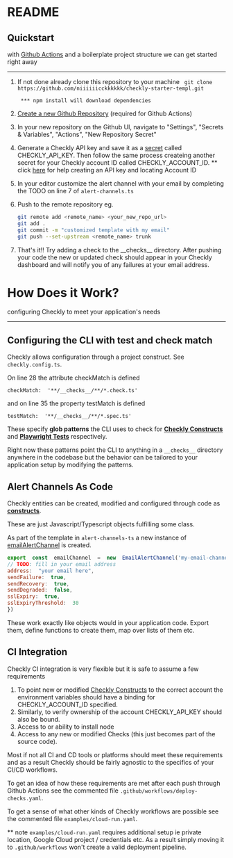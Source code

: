 # README

## Quickstart

with [Github Actions](https://docs.github.com/en/actions) and a boilerplate project structure we can get started right away

***
1. If not done already clone this repository to your machine
		``` git clone https://github.com/niiiiiicckkkkkk/checkly-starter-templ.git```

		*** npm install will download dependencies
2.  [Create a new Github Repository](https://docs.github.com/en/repositories/creating-and-managing-repositories/creating-a-new-repository) (required for Github Actions)
3. In your new repository on the Github UI, navigate to "Settings", "Secrets & Variables", "Actions", "New Repository Secret"
4. Generate a Checkly API key and save it as a [secret](https://docs.github.com/en/actions/security-for-github-actions/security-guides/using-secrets-in-github-actions) called CHECKLY_API_KEY. Then follow the same process createing another secret for your Checkly account ID called CHECKLY_ACCOUNT_ID.
	** click [here](https://www.checklyhq.com/docs/accounts-and-users/creating-api-key/) for help creating an API key and locating Account ID 
5. In your editor customize the alert channel with your email by completing the TODO on line 7 of ```alert-channels.ts```
6. Push to the remote repository eg.
	 ```bash
	 git remote add <remote_name> <your_new_repo_url>
	 git add .
	 git commit -m "customized template with my email"
	 git push --set-upstream <remote_name> trunk
	 ```
7. That's it!! Try adding a check to the \_\_checks\_\_ directory. After pushing your code the new or updated check should appear in your Checkly dashboard and will notify you of any failures at your email address.



# How Does it Work?
configuring Checkly to meet your application's needs
***

## Configuring the CLI with test and check match

Checkly allows configuration through a project construct. See ```checkly.config.ts```.

On line 28 the attribute checkMatch is defined

```checkMatch:  '**/__checks__/**/*.check.ts'```

and on line 35 the property testMatch is defined

```testMatch:  '**/__checks__/**/*.spec.ts'```

These specify **glob patterns** the CLI uses to check for [**Checkly Constructs**](https://www.checklyhq.com/docs/cli/constructs-reference/) and **[Playwright Tests](https://playwright.dev/docs/writing-tests)** respectively.

Right now these patterns point the CLI to anything in a ``__checks__`` directory anywhere in the codebase but the behavior can be tailored to your application setup by modifying the patterns.


## Alert Channels As Code
Checkly entities can be created, modified and configured through code as [**constructs**](https://www.checklyhq.com/docs/cli/constructs-reference/). 

These are just Javascript/Typescript objects fulfilling some class.

As part of the template in ```alert-channels-ts```  a new instance of [emailAlertChannel](https://www.checklyhq.com/docs/cli/constructs-reference/#emailalertchannel) is created.

```js
export  const  emailChannel  =  new  EmailAlertChannel('my-email-channel',  {
// TODO: fill in your email address
address:  "your email here",
sendFailure:  true,
sendRecovery:  true,
sendDegraded:  false,
sslExpiry:  true,
sslExpiryThreshold:  30
})
```
These work exactly like objects would in your application code. Export them, define functions to create them, map over lists of them etc.


## CI Integration

Checkly CI integration is very flexible but it is safe to assume a few requirements

1. To point new or modified [Checkly Constructs](https://www.checklyhq.com/docs/cli/constructs-reference/) to the correct account the environment variables should have a binding for CHECKLY_ACCOUNT_ID specified.
2. Similarly, to verify ownership of the account CHECKLY_API_KEY should also be bound.
3. Access to or ability to install node
4. Access to any new or modified Checks (this just becomes part of the source code). 


Most if not all CI and CD tools or platforms should meet these requirements and as a result Checkly should be fairly agnostic to the specifics of your CI/CD workflows.

To get an idea of how these requirements are met after each push through Github Actions see the commented file ```.github/workflows/deploy-checks.yaml```.

To get a sense of what other kinds of Checkly workflows are possible see the commented file ```examples/cloud-run.yaml```.

** note ```examples/cloud-run.yaml``` requires additional setup ie private location, Google Cloud project / credentials etc. As a result simply moving it to ```.github/workflows``` won't create a valid deployment pipeline.